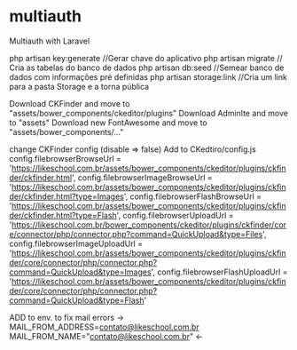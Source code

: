 # multiauth
Multiauth with Laravel

php artisan key:generate //Gerar chave do aplicativo
php artisan migrate // Cria as tabelas do banco de dados
php artisan db:seed //Semear banco de dados com informações pré definidas
php artisan storage:link //Cria um link para a pasta Storage e a torna pública

Download CKFinder and move to "assets/bower_components/ckeditor/plugins"
Download Adminlte and move to "assets"
Download new FontAwesome and move to "assets/bower_components/..."

change CKFinder config (disable => false)
Add to CKedtiro/config.js
config.filebrowserBrowseUrl = 'https://likeschool.com.br/assets/bower_components/ckeditor/plugins/ckfinder/ckfinder.html',
	config.filebrowserImageBrowseUrl = 'https://likeschool.com.br/assets/bower_components/ckeditor/plugins/ckfinder/ckfinder.html?type=Images',
	config.filebrowserFlashBrowseUrl = 'https://likeschool.com.br/assets/bower_components/ckeditor/plugins/ckfinder/ckfinder.html?type=Flash',
	config.filebrowserUploadUrl = 'https://likeschool.com.br/bower_components/ckeditor/plugins/ckfinder/core/connector/php/connector.php?command=QuickUpload&type=Files',
	config.filebrowserImageUploadUrl = 'https://likeschool.com.br/assets/bower_components/ckeditor/plugins/ckfinder/core/connector/php/connector.php?command=QuickUpload&type=Images',
	config.filebrowserFlashUploadUrl = 'https://likeschool.com.br/assets/bower_components/ckeditor/plugins/ckfinder/core/connector/php/connector.php?command=QuickUpload&type=Flash'

ADD to env. to fix mail errors -> 
MAIL_FROM_ADDRESS=contato@likeschool.com.br
MAIL_FROM_NAME="contato@likeschool.com.br"
<-
